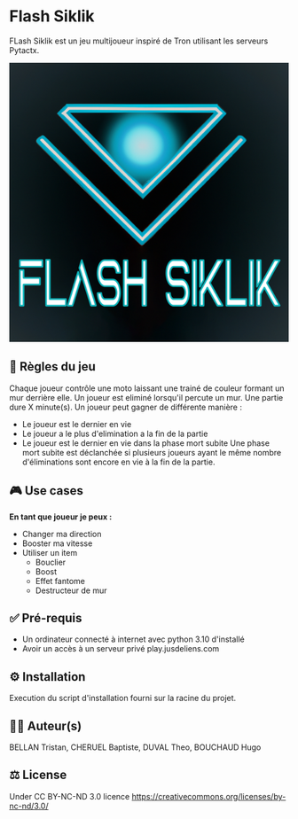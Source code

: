 # Flash Siklik
FLash Siklik est un jeu multijoueur inspiré de Tron utilisant les serveurs Pytactx.

![](../../res/flash.png)

## 🎲 Règles du jeu 
Chaque joueur contrôle une moto laissant une trainé de couleur formant un mur derrière elle.
Un joueur est eliminé lorsqu'il percute un mur. Une partie dure X minute(s).
Un joueur peut gagner de différente manière :
- Le joueur est le dernier en vie
- Le joueur a le plus d'elimination a la fin de la partie
- Le joueur est le dernier en vie dans la phase mort subite
Une phase mort subite est déclanchée si plusieurs joueurs ayant le même nombre d'éliminations sont encore en vie à la fin de la partie.

<div id="useCases">
<h2>🎮 Use cases</h2>
<b>En tant que joueur je peux :</b>
<ul>
    <li>Changer ma direction</li>
    <li>Booster ma vitesse</li>
    <li>Utiliser un item
        <ul>
            <li>Bouclier</li>
            <li>Boost</li>
            <li>Effet fantome</li>
            <li>Destructeur de mur</li>
        </ul>
    </li>
</ul>
</div>

<div id="preRequis">
<h2>✅ Pré-requis</h2>
<ul>
    <li>Un ordinateur connecté à internet avec python 3.10 d'installé</li>
    <li>Avoir un accès à un serveur privé play.jusdeliens.com</li>
</ul>
</div>

## ⚙️ Installation 
Execution du script d'installation fourni sur la racine du projet.

## 👨‍💻 Auteur(s)
BELLAN Tristan, CHERUEL Baptiste, DUVAL Theo, BOUCHAUD Hugo

## ⚖️ License
Under CC BY-NC-ND 3.0 licence
https://creativecommons.org/licenses/by-nc-nd/3.0/
